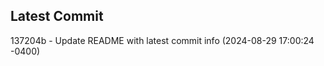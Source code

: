 
## Latest Commit
137204b - Update README with latest commit info (2024-08-29 17:00:24 -0400) <Yunxi-Zhou>
